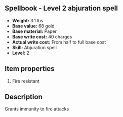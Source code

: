 ## Spellbook - Level 2 abjuration spell
- **Weight:** 3.1 lbs
- **Base value:** 68 gold
- **Base material:** Paper
- **Base write cost:** 40 charges
- **Actual write cost:** From half to full base cost
- **Skill:** Abjuration spell
- **Level:** 2
## Item properties
1. Fire resistant
## Description
Grants immunity to fire attacks
